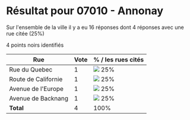 # Résultat pour 07010 - Annonay

Sur l'ensemble de la ville il y a eu 16 réponses dont 4 réponses avec une rue citée (25%)

4 points noirs identifiés

| Rue | Vote | % / les rues cités|
|-----|------|-------------------|
| Rue du Quebec | 1 | <img src="../../img/bar_25.gif" />&nbsp;25%|
| Route de Californie | 1 | <img src="../../img/bar_25.gif" />&nbsp;25%|
| Avenue de l'Europe | 1 | <img src="../../img/bar_25.gif" />&nbsp;25%|
| Avenue de Backnang | 1 | <img src="../../img/bar_25.gif" />&nbsp;25%|
| **Total** | 4 | 100%|
